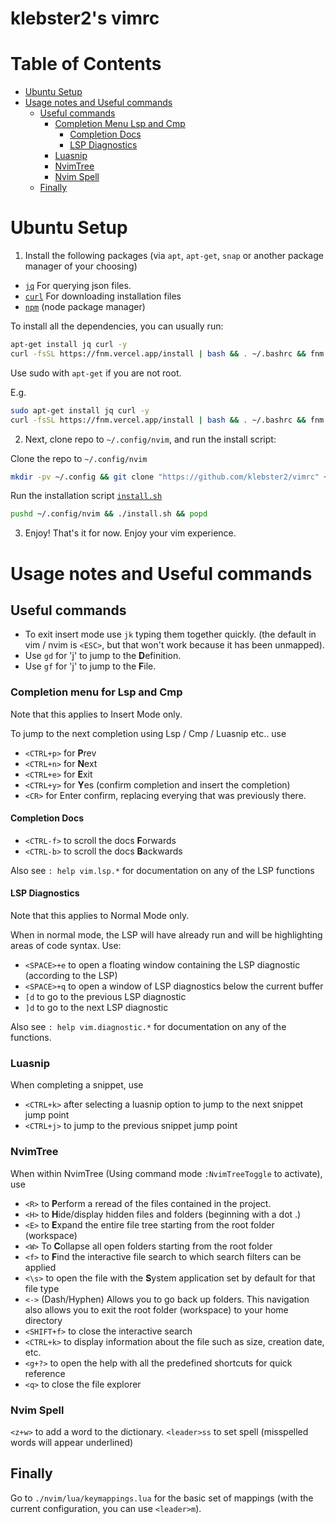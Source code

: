 # klebster2's vimrc

# Table of Contents  
- [Ubuntu Setup](#ubuntu-setup)
- [Usage notes and Useful commands](#usage-notes-and-useful-commands)
   - [Useful commands](#useful-commands)
      - [Completion Menu Lsp and Cmp](#completion-menu-for-lsp-and-cmp)
         - [Completion Docs](#completion-docs)
         - [LSP Diagnostics](#lsp-diagnostics)
      - [Luasnip](#luasnip)
      - [NvimTree](#nvimtree)
      - [Nvim Spell](#nvim-spell)
   - [Finally](#finally)


# Ubuntu Setup

1. Install the following packages (via `apt`, `apt-get`, `snap` or another package manager of your choosing)

- [`jq`](https://jqlang.github.io/jq/) For querying json files.
- [`curl`](https://curl.se/) For downloading installation files
- [`npm`](https://www.npmjs.com/) (node package manager)

To install all the dependencies, you can usually run:

```bash
apt-get install jq curl -y
curl -fsSL https://fnm.vercel.app/install | bash && . ~/.bashrc && fnm use --install-if-missing 20
```

Use sudo with `apt-get` if you are not root.

E.g.

```bash
sudo apt-get install jq curl -y
curl -fsSL https://fnm.vercel.app/install | bash && . ~/.bashrc && fnm use --install-if-missing 20
```

2. Next, clone repo to `~/.config/nvim`, and run the install script:

Clone the repo to `~/.config/nvim`
```bash
mkdir -pv ~/.config && git clone "https://github.com/klebster2/vimrc" ~/.config/nvim
```

Run the installation script [`install.sh`](./install.sh)
```bash
pushd ~/.config/nvim && ./install.sh && popd
```

3. Enjoy!
That's it for now. Enjoy your vim experience.

# Usage notes and Useful commands

## Useful commands

- To exit insert mode use `jk` typing them together quickly. (the default in vim / nvim is `<ESC>`, but that won't work because it has been unmapped).
- Use `gd` for 'j' to jump to the **D**efinition.
- Use `gf` for 'j' to jump to the **F**ile.


### Completion menu for Lsp and Cmp

Note that this applies to Insert Mode only.

To jump to the next completion using Lsp / Cmp / Luasnip etc.. use

- `<CTRL+p>` for **P**rev
- `<CTRL+n>` for **N**ext
- `<CTRL+e>` for **E**xit
- `<CTRL+y>` for **Y**es (confirm completion and insert the completion)
- `<CR>` for Enter confirm, replacing everying that was previously there.

#### Completion Docs

- `<CTRL-f>` to scroll the docs **F**orwards
- `<CTRL-b>` to scroll the docs **B**ackwards

Also see `: help vim.lsp.*` for documentation on any of the LSP functions

#### LSP Diagnostics

Note that this applies to Normal Mode only.

When in normal mode, the LSP will have already run and will be highlighting areas of code syntax.
Use:

- `<SPACE>+e` to open a floating window containing the LSP diagnostic (according to the LSP)
- `<SPACE>+q` to open a window of LSP diagnostics below the current buffer
- `[d` to go to the previous LSP diagnostic
- `]d` to go to the next LSP diagnostic

Also see `: help vim.diagnostic.*` for documentation on any of the functions.

### Luasnip

When completing a snippet, use

- `<CTRL+k>` after selecting a luasnip option to jump to the next snippet jump point
- `<CTRL+j>` to jump to the previous snippet jump point


### NvimTree

When within NvimTree (Using command mode `:NvimTreeToggle` to activate), use

- `<R>` to **P**erform a reread of the files contained in the project.
- `<H>` to **H**ide/display hidden files and folders (beginning with a dot .)
- `<E>` to **E**xpand the entire file tree starting from the root folder (workspace)
- `<W>` To **C**ollapse all open folders starting from the root folder
- `<f>` to **F**ind the interactive file search to which search filters can be applied
- `<\s>` to open the file with the **S**ystem application set by default for that file type
- `<->` (Dash/Hyphen) Allows you to go back up folders. This navigation also allows you to exit the root folder (workspace) to your home directory
- `<SHIFT+f>` to close the interactive search
- `<CTRL+k>` to display information about the file such as size, creation date, etc.
- `<g+?>` to open the help with all the predefined shortcuts for quick reference
- `<q>` to close the file explorer


### Nvim Spell

`<z+w>` to add a word to the dictionary.
`<leader>ss` to set spell (misspelled words will appear underlined)

## Finally
Go to `./nvim/lua/keymappings.lua` for the basic set of mappings (with the current configuration, you can use `<leader>m`).
